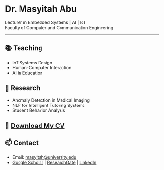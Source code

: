 # Dr. Masyitah Abu

Lecturer in Embedded Systems | AI | IoT  
Faculty of Computer and Communication Engineering

---

## 📚 Teaching

- IoT Systems Design
- Human-Computer Interaction
- AI in Education

## 🔬 Research

- Anomaly Detection in Medical Imaging
- NLP for Intelligent Tutoring Systems
- Student Behavior Analysis

## 📄 [Download My CV](cv_masyitah.pdf)

## 📫 Contact

- Email: masyitah@university.edu
- [Google Scholar](#) | [ResearchGate](#) | [LinkedIn](#)
